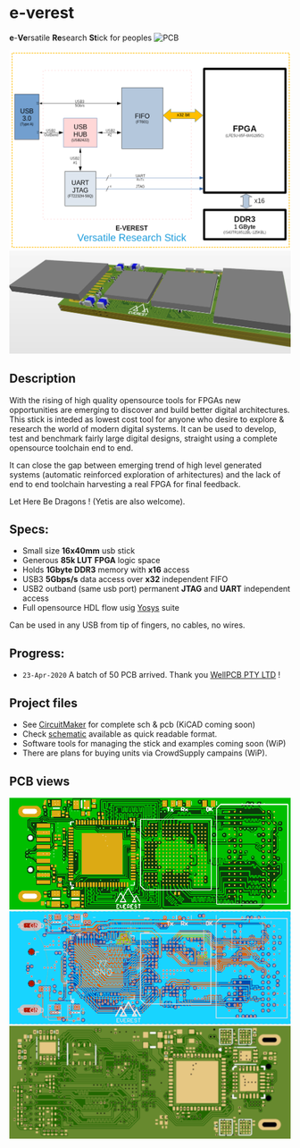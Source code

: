 # e-verest
**e**-**Ve**rsatile **Re**search **St**ick for peoples
![PCB](https://github.com/cbalint13/e-verest/raw/master/docs/images/e-VEREST-pcb.png)

![DIAG](https://github.com/cbalint13/e-verest/raw/master/docs/images/EVEREST-DIAG.png)
![LOGO](https://github.com/cbalint13/e-verest/raw/master/docs/images/EVEREST-3D.png)

## Description

  With the rising of high quality opensource tools for FPGAs new opportunities are emerging to discover and build better digital architectures.
  This stick is inteded as lowest cost tool for anyone who desire to explore & research the world of modern digital systems.
  It can be used to develop, test and benchmark fairly large digital designs, straight using a complete opensource toolchain end to end.

  It can close the gap between emerging trend of high level generated systems (automatic reinforced exploration of arhitectures) and the lack of end to end toolchain harvesting a real FPGA for final feedback.

  Let Here Be Dragons ! (Yetis are also welcome).


## Specs:

* Small size **16x40mm** usb stick
* Generous **85k LUT** **FPGA** logic space
* Holds **1Gbyte DDR3** memory with **x16** access
* USB3 **5Gbps/s** data access over **x32** independent FIFO
* USB2 outband (same usb port) permanent **JTAG** and **UART** independent access
* Full opensource HDL flow usig [Yosys](https://github.com/YosysHQ) suite

Can be used in any USB from tip of fingers, no cables, no wires.

## Progress:
* ```23-Apr-2020``` A batch of 50 PCB arrived. Thank you [WellPCB PTY LTD](https://www.wellpcb.com) !


## Project files
* See [CircuitMaker](https://workspace.circuitmaker.com/Projects/Details/Cristian-Balint/e-VEREST) for complete sch & pcb (KiCAD coming soon)
* Check [schematic](https://github.com/cbalint13/e-verest/raw/master/docs/schematic/e-VEREST.pdf) available as quick readable format.
* Software tools for managing the stick and examples coming soon (WiP)
* There are plans for buying units via CrowdSupply campains (WiP).

## PCB views

![TOP](https://github.com/cbalint13/e-verest/raw/master/docs/images/EVEREST-PCB-TOP.png)
![MIDDLE](https://github.com/cbalint13/e-verest/raw/master/docs/images/EVEREST-PCB-MIDDLE.png)
![BOTTOM](https://github.com/cbalint13/e-verest/raw/master/docs/images/EVEREST-PCB-BOTTOM.png)
